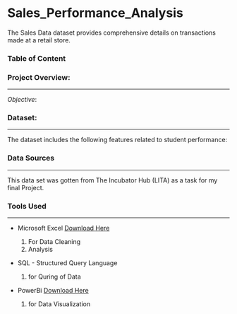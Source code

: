 # Sales_Performance_Analysis
The Sales Data dataset provides comprehensive details on transactions made at a retail store.

### Table of Content


### Project Overview:
---
*Objective*:

### Dataset:
---
The dataset includes the following features related to student performance:

### Data Sources
---
This data set was gotten from The Incubator Hub (LITA) as a task for my final Project.

### Tools Used
---
- Microsoft Excel [Download Here](https://www.microsoft.com)
   1. For Data Cleaning
   2. Analysis
      
- SQL - Structured Query Language
   1. for Quring of Data
  
- PowerBi [Download Here](https://www.PowerBi.com)
    1. for Data Visualization
